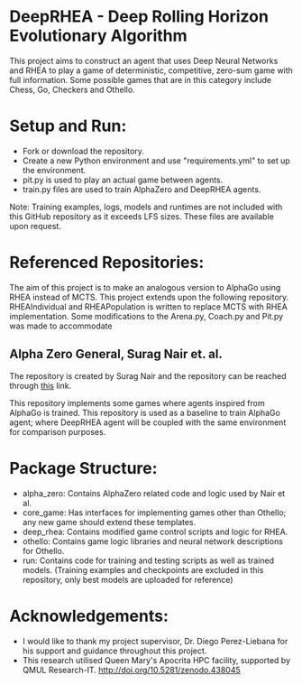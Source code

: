 # DeepRHEA - Deep Rolling Horizon Evolutionary Algorithm

This project aims to construct an agent that uses Deep Neural Networks and RHEA to play a game of deterministic,
competitive, zero-sum game with full information. 
Some possible games that are in this category include Chess, Go, Checkers and Othello.

# Setup and Run:

* Fork or download the repository.
* Create a new Python environment and use "requirements.yml" to set up the environment.
* pit.py is used to play an actual game between agents.
* train.py files are used to train AlphaZero and DeepRHEA agents.

Note: Training examples, logs, models and runtimes are not included with this GitHub repository as it exceeds LFS sizes. These files are available upon request.

# Referenced Repositories:

The aim of this project is to make an analogous version to AlphaGo using RHEA instead of MCTS. 
This project extends upon the following repository. RHEAIndividual and RHEAPopulation is written to replace
MCTS with RHEA implementation. Some modifications to the Arena.py, Coach.py and Pit.py was made to accommodate

## Alpha Zero General, Surag Nair et. al. 

The repository is created by Surag Nair and the repository can be reached through [this](https://github.com/suragnair/alpha-zero-general) link.

This repository implements some games where agents inspired from AlphaGo is trained. This repository is used as a baseline to train AlphaGo agent; where DeepRHEA agent 
will be coupled with the same environment for comparison purposes.

# Package Structure:

* alpha_zero: Contains AlphaZero related code and logic used by Nair et al.
* core_game: Has interfaces for implementing games other than Othello; any new game should extend these
templates.
* deep_rhea: Contains modified game control scripts and logic for RHEA.
* othello: Contains game logic libraries and neural network descriptions for Othello.
* run: Contains code for training and testing scripts as well as trained models.
  (Training examples and checkpoints are excluded in this repository, only best models are uploaded for 
   reference)


# Acknowledgements:
* I would like to thank my project supervisor, Dr. Diego Perez-Liebana for his support and guidance throughout this project. 
* This research utilised Queen Mary's Apocrita HPC facility, supported by QMUL Research-IT. http://doi.org/10.5281/zenodo.438045
